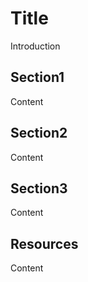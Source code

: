 # Title



Introduction

## Section1
Content

## Section2
Content

## Section3
Content

## Resources
Content